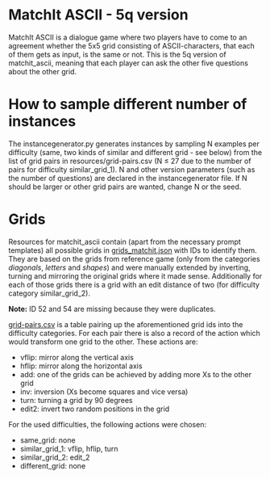 # MatchIt ASCII - 5q version

MatchIt ASCII is a dialogue game where two players have to come to an agreement whether the 5x5 grid consisting of ASCII-characters, that each of them gets as input, is the same or not.
This is the 5q version of matchit_ascii, meaning that each player can ask the other five questions about the other grid.

# How to sample different number of instances

The instancegenerator.py generates instances by sampling N examples per difficulty (same, two kinds of similar and different grid - see below) from the list of grid pairs in resources/grid-pairs.csv (N $\leq$ 27 due to the number of pairs for difficulty similar_grid_1). N and other version parameters (such as the number of questions) are declared in the instancegenerator file. If N should be larger or other grid pairs are wanted, change N or the seed.
# Grids
Resources for matchit_ascii contain (apart from the necessary prompt templates) all possible grids in [grids_matchit.json](resources/grid_pairs/grids_matchit.json) with IDs to identify them. They are based on the grids from reference game (only from the categories *diagonals*, *letters* and *shapes*) and were manually extended by inverting, turning and mirroring the original grids where it made sense. Additionally for each of those grids there is a grid with an edit distance of two (for difficulty category similar_grid_2).

**Note:** ID 52 and 54 are missing because they were duplicates. 

[grid-pairs.csv](resources/grid_pairs/grid-pairs.csv) is a table pairing up the aforementioned grid ids into the difficulty categories. For each pair there is also a record of the action which would transform one grid to the other. These actions are:
- vflip: mirror along the vertical axis
- hflip: mirror along the horizontal axis
- add: one of the grids can be achieved by adding more Xs to the other grid
- inv: inversion (Xs become squares and vice versa)
- turn: turning a grid by 90 degrees
- edit2: invert two random positions in the grid

For the used difficulties, the following actions were chosen:
- same_grid: none
- similar_grid_1: vflip, hflip, turn
- similar_grid_2: edit_2
- different_grid: none
